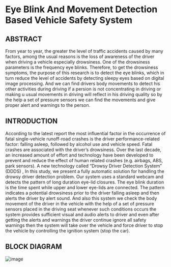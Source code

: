 # Eye Blink And Movement Detection Based Vehicle Safety System
## ABSTRACT
From year to year, the greater the level of traffic accidents caused by many factors, among the usual reasons is the loss of awareness of the driver when driving a vehicle especially drowsiness. One of the drowsiness parameters is the frequency eye blinks. Therefore, to get the drowsiness symptoms, the purpose of this research is to detect the eye blinks, which in turn reduce the level of accidents by detecting sleepy eyes based on digital image processing. And we can find drivers body movements to detect his other activities during driving if a persion is not concentrating in driving or making u usual movements in driving will reflect in his driving quality so by the help a set of pressure sensors we can find the movements and give proper alert and warnings to the person.<br>
## INTRODUCTION
According to the latest report the most influential factor in the occurrence of fatal single-vehicle runoff-road crashes is the driver performance-related factor: falling asleep, followed by alcohol use and vehicle speed. Fatal crashes are associated with the driver’s drowsiness. Over the last decade, an increased amount of effort and technology have been developed to prevent and reduce the effect of human related crashes (e.g. airbags, ABS, park sensors). A new technology called “Drowsy Driver Detection System” (DDDS) , In this study, we present a fully automatic solution for handling the drowsy driver detection problem. Our system uses a standard webcam and detects the pattern of long duration eye-lid closures. The eye blink duration is the time spent while upper and lower eye-lids are connected. The pattern indicates a potential drowsiness prior to the driver falling asleep and then alerts the driver by alert sound. And also this system we check the body movement of the driver in the vehicle with the help of a set of pressure sensors placed in the driving seat whenever such conditions occurs the system provides sufficient visual and audio alerts to driver and even after getting the alerts and warnings the driver continue ignore all safety warnings then the system will take over the vehicle and force driver to stop the vehicle by controlling the ignition system (stop the car).<br>
## BLOCK DIAGRAM
![image](https://user-images.githubusercontent.com/109785046/216243564-d22e5ad3-42c3-43e3-b5e8-c23619d2bd02.png)



